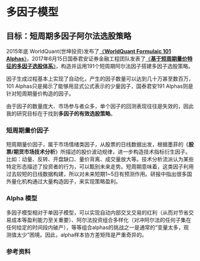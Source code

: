 # 多因子模型
## 目标：短周期多因子阿尔法选股策略
2015年底 WorldQuant(世坤投资)发布了[《**WorldQuant Formulaic 101 Alphas**》](https://github.com/SelenaMa9812/Guotai-Junan-191-Alpha/blob/main/files/101%20Formulaic%20Alphas.pdf)，2017年6月15日国泰君安证券金融工程团队发表了[《**基于短周期量价特征的多因子选股体系**》](https://github.com/SelenaMa9812/Guotai-Junan-191-Alpha/blob/main/files/%E5%9B%BD%E6%B3%B0%E5%90%9B%E5%AE%89%EF%BC%8D%E5%9F%BA%E4%BA%8E%E7%9F%AD%E5%91%A8%E6%9C%9F%E4%BB%B7%E9%87%8F%E7%89%B9%E5%BE%81%E7%9A%84%E5%A4%9A%E5%9B%A0%E5%AD%90%E9%80%89%E8%82%A1%E4%BD%93%E7%B3%BB.pdf)，构造并运用191个短周期阿尔法因子搭建多因子选股策略。

因子生成过程基本上实现了自动化，产生的因子数量可以达到几十万甚至数百万，101 Alphas只是揭示了能够用显式公式表示的少量因子，国泰君安191 Alphas则是针对短周期量价构造的因子。

由于因子的数量庞大、市场参与者众多，单个因子的回测表现往往是失效的，因此我的研究目标在于找到**多因子的有效选股策略**。

### 短周期量价因子
短周期量价因子，属于市场情绪类因子，从股票的日线数据出发，根据墨菲的《**股票/期货市场技术分析**》所描述的股价波动规律，进一步构造技术指标衍生因子。比如：动量、反转、开盘缺口、量价背离、成交量放大等。技术分析流派认为某些特定形态描述了投资者的行为，可以甄别未来走势。短周期意味着，这类因子利用过去较短的日线数据构建，所以对未来短期1~5日有预测作用。研报中指出很多国外量化机构通过大量构造因子，来实现策略盈利。

### Alpha 模型


多因子模型相对于单因子模型，可以实现自动内部交叉交易的红利（从而对节省交易成本等盈利能力至关重要）、阿尔法投资组合多样化（对冲阿尔法的任何子集在任何给定的时间段内破产），等等组合alphas的挑战之一是通常的“变量太多，观测值太少”困境。因此，alpha样本协方差矩阵是严重奇异的。







### 参考资料

